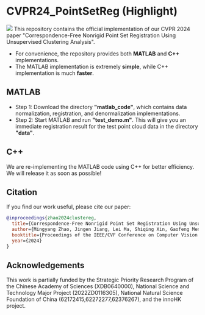 # CVPR24_PointSetReg (Highlight)
<!-- <table>
    <tr>
    <td ><center><img src=""> </center></td>
    </tr>
</table> -->

![](./images/overview.png)
This repository contains the official implementation of our CVPR 2024 paper "Correspondence-Free Nonrigid Point Set Registration Using Unsupervised Clustering Analysis". 

- For convenience, the repository provides both **MATLAB** and **C++** implementations. 
- The MATLAB implementation is extremely **simple**, while C++ implementation is much **faster**.



## MATLAB 
- Step 1: Download the directory **"matlab_code"**, which contains data normalization, registration, and denormalization implementations. 
- Step 2: Start MATLAB and run **"test_demo.m"**. This will give you an immediate registration result for the test point cloud data in the directory **"data"**. 

  


## C++
We are re-implementing the MATLAB code using C++ for better efficiency. We will release it as soon as possible!


## Citation
If you find our work useful, please cite our paper:

```bibtex
@inproceedings{zhao2024clustereg,
  title={Correspondence-Free Nonrigid Point Set Registration Using Unsupervised Clustering Analysis},
  author={Mingyang Zhao, Jingen Jiang, Lei Ma, Shiqing Xin, Gaofeng Meng, Dong-Ming Yan},
  booktitle={Proceedings of the IEEE/CVF Conference on Computer Vision and Pattern Recognition},
  year={2024}
}
```



## Acknowledgements
This work is partially funded by the Strategic Priority Research Program of the Chinese
Academy of Sciences (XDB0640000), National Science and Technology Major Project (2022ZD0116305), National Natural Science Foundation of China
(62172415,62272277,62376267), and the innoHK project.



